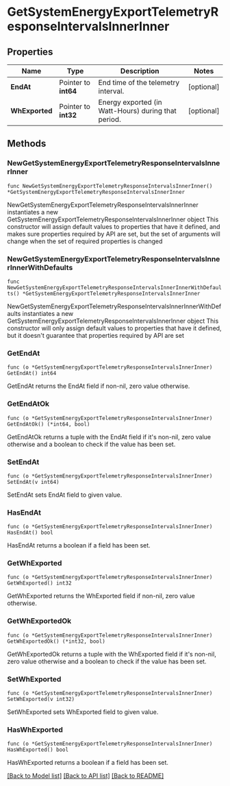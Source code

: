 # GetSystemEnergyExportTelemetryResponseIntervalsInnerInner

## Properties

Name | Type | Description | Notes
------------ | ------------- | ------------- | -------------
**EndAt** | Pointer to **int64** | End time of the telemetry interval. | [optional] 
**WhExported** | Pointer to **int32** | Energy exported (in Watt-Hours) during that period. | [optional] 

## Methods

### NewGetSystemEnergyExportTelemetryResponseIntervalsInnerInner

`func NewGetSystemEnergyExportTelemetryResponseIntervalsInnerInner() *GetSystemEnergyExportTelemetryResponseIntervalsInnerInner`

NewGetSystemEnergyExportTelemetryResponseIntervalsInnerInner instantiates a new GetSystemEnergyExportTelemetryResponseIntervalsInnerInner object
This constructor will assign default values to properties that have it defined,
and makes sure properties required by API are set, but the set of arguments
will change when the set of required properties is changed

### NewGetSystemEnergyExportTelemetryResponseIntervalsInnerInnerWithDefaults

`func NewGetSystemEnergyExportTelemetryResponseIntervalsInnerInnerWithDefaults() *GetSystemEnergyExportTelemetryResponseIntervalsInnerInner`

NewGetSystemEnergyExportTelemetryResponseIntervalsInnerInnerWithDefaults instantiates a new GetSystemEnergyExportTelemetryResponseIntervalsInnerInner object
This constructor will only assign default values to properties that have it defined,
but it doesn't guarantee that properties required by API are set

### GetEndAt

`func (o *GetSystemEnergyExportTelemetryResponseIntervalsInnerInner) GetEndAt() int64`

GetEndAt returns the EndAt field if non-nil, zero value otherwise.

### GetEndAtOk

`func (o *GetSystemEnergyExportTelemetryResponseIntervalsInnerInner) GetEndAtOk() (*int64, bool)`

GetEndAtOk returns a tuple with the EndAt field if it's non-nil, zero value otherwise
and a boolean to check if the value has been set.

### SetEndAt

`func (o *GetSystemEnergyExportTelemetryResponseIntervalsInnerInner) SetEndAt(v int64)`

SetEndAt sets EndAt field to given value.

### HasEndAt

`func (o *GetSystemEnergyExportTelemetryResponseIntervalsInnerInner) HasEndAt() bool`

HasEndAt returns a boolean if a field has been set.

### GetWhExported

`func (o *GetSystemEnergyExportTelemetryResponseIntervalsInnerInner) GetWhExported() int32`

GetWhExported returns the WhExported field if non-nil, zero value otherwise.

### GetWhExportedOk

`func (o *GetSystemEnergyExportTelemetryResponseIntervalsInnerInner) GetWhExportedOk() (*int32, bool)`

GetWhExportedOk returns a tuple with the WhExported field if it's non-nil, zero value otherwise
and a boolean to check if the value has been set.

### SetWhExported

`func (o *GetSystemEnergyExportTelemetryResponseIntervalsInnerInner) SetWhExported(v int32)`

SetWhExported sets WhExported field to given value.

### HasWhExported

`func (o *GetSystemEnergyExportTelemetryResponseIntervalsInnerInner) HasWhExported() bool`

HasWhExported returns a boolean if a field has been set.


[[Back to Model list]](../README.md#documentation-for-models) [[Back to API list]](../README.md#documentation-for-api-endpoints) [[Back to README]](../README.md)


